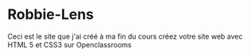 # Robbie-Lens
Ceci est le site que j'ai créé à ma fin du cours créez votre site web avec HTML 5 et CSS3 sur Openclassrooms
